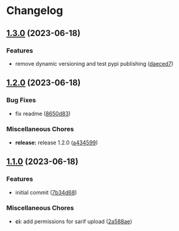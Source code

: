 # Changelog

## [1.3.0](https://github.com/muhlba91/homelab-node-red-backup/compare/v1.2.0...v1.3.0) (2023-06-18)


### Features

* remove dynamic versioning and test pypi publishing ([daeced7](https://github.com/muhlba91/homelab-node-red-backup/commit/daeced72efad72999f8b7a2dbbd109d10c163f27))

## [1.2.0](https://github.com/muhlba91/homelab-node-red-backup/compare/v1.1.0...v1.2.0) (2023-06-18)


### Bug Fixes

* fix readme ([8650d83](https://github.com/muhlba91/homelab-node-red-backup/commit/8650d83a2dce2cdfa6d4475a3bd1ff53603ca5bf))


### Miscellaneous Chores

* **release:** release 1.2.0 ([a434599](https://github.com/muhlba91/homelab-node-red-backup/commit/a4345992fa38e908044570bf768f06bfd8b01828))

## [1.1.0](https://github.com/muhlba91/homelab-node-red-backup/compare/v1.0.0...v1.1.0) (2023-06-18)


### Features

* initial commit ([7b34d68](https://github.com/muhlba91/homelab-node-red-backup/commit/7b34d6875d62db9ef8a8d16aa73bd67bc7e0c083))


### Miscellaneous Chores

* **ci:** add permissions for sarif upload ([2a588ae](https://github.com/muhlba91/homelab-node-red-backup/commit/2a588ae867f04b15edebc5be072f5c801661a164))
